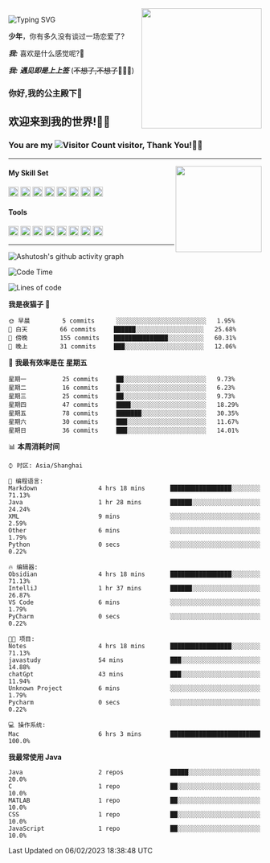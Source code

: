 <!-- **wql521/wql521** is a ✨ _special_ ✨ repository because its `README.md` (this file) appears on your GitHub profile. -->
<img align="right" width=239 src="https://i.imgtg.com/2023/02/06/0sQpM.jpg">

![Typing SVG](https://readme-typing-svg.demolab.com?font=Fira+Code&weight=700&size=31&pause=1000&width=500&height=55&lines=Hi+there%2C+I%E2%80%98m+%E5%B0%98%E4%B8%96%E7%83%9F%E9%9B%A8%E5%AE%A2+!+%F0%9F%AB%B6%F0%9F%8F%BB;%E4%BD%A0%E5%A5%BD%2C+%E6%88%91%E6%98%AF+%E5%B0%98%E4%B8%96%E7%83%9F%E9%9B%A8%E5%AE%A2+!+%F0%9F%AB%B6%F0%9F%8F%BB)

  **少年**，你有多久没有谈过一场恋爱了?
    
  ***我:*** 喜欢是什么感觉呢?🤔
 
  ***我:*** ***遇见即是上上签*** (~~不想了,不想了~~🤦🏻‍♂️)
  ### 你好,我的公主殿下👑
## **欢迎来到我的世界!🥳🥳**

### You are my ![Visitor Count](https://profile-counter.glitch.me/wql521/count.svg) visitor, Thank You!🎉🎉
---


<!-- github-stats:start -->
<img align="right" height="171" src="https://github-readme-stats.vercel.app/api?username=wql521&show_icons=true&count_private=true&locale=cn"/>
<!-- github-stats:end -->


#### My Skill Set
<!-- languages:start -->
<!-- prettier-ignore-start -->
<!-- markdownlint-disable -->
<code><img height="20" src="http://simpleicons.p2hp.com/icons/java.svg" alt="java" /></code>
<code><img height="20" src="https://cdn.simpleicons.org/swift" alt="swift" /></code>
<code><img height="20" src="https://cdn.simpleicons.org/cplusplus" alt="cplusplus" /></code>
<code><img height="20" src="https://cdn.simpleicons.org/python" alt="python" /></code>
<code><img height="20" src="https://cdn.simpleicons.org/mysql" alt="mysql" /></code>
<code><img height="20" src="https://cdn.simpleicons.org/javascript" alt="javascript" /></code>
<code><img height="20" src="https://cdn.simpleicons.org/css3" alt="css3" /></code>
<code><img height="20" src="https://cdn.simpleicons.org/html5" alt="html5" /></code>
<!-- markdownlint-restore -->
<!-- prettier-ignore-end -->

<!-- languages:end -->

#### Tools

<!-- tools:start -->
<!-- prettier-ignore-start -->
<!-- markdownlint-disable -->
<code><img height="20" src="https://cdn.simpleicons.org/intellijidea" alt="intellijidea" /></code>
<code><img height="20" src="https://cdn.simpleicons.org/xcode" alt="xcode" /></code>
<code><img height="20" src="https://cdn.simpleicons.org/pycharm" alt="pycharm" /></code>
<code><img height="20" src="https://cdn.simpleicons.org/latex" alt="latex" /></code>
<code><img height="20" src="https://cdn.simpleicons.org/androidstudio" alt="androidstudio" /></code>
<code><img height="20" src="https://cdn.simpleicons.org/vuedotjs" alt="vuedotjs" /></code>
<code><img height="20" src="https://cdn.simpleicons.org/macos" alt="macos" /></code>
<code><img height="20" src="https://cdn.simpleicons.org/git" alt="git" /></code>
<!-- markdownlint-restore -->
<!-- prettier-ignore-end -->

<!-- tools:end -->

___

![Ashutosh's github activity graph](https://github-readme-activity-graph.cyclic.app/graph?username=wql521&theme=github-light)


<!--START_SECTION:waka-->
![Code Time](http://img.shields.io/badge/Code%20Time-8%20hrs%2053%20mins-blue)

![Lines of code](https://img.shields.io/badge/%E4%BB%8E%E3%80%8CHello%20World%E3%80%8D%E8%B5%B7%E6%88%91%E5%B7%B2%E7%BB%8F%E5%86%99%E4%BA%86-67%20Thousand%20%E8%A1%8C%E4%BB%A3%E7%A0%81-blue)

**我是夜猫子 🦉** 

```text
🌞 早晨         5 commits      ░░░░░░░░░░░░░░░░░░░░░░░░░   1.95% 
🌆 白天         66 commits     ██████░░░░░░░░░░░░░░░░░░░   25.68% 
🌃 傍晚         155 commits    ███████████████░░░░░░░░░░   60.31% 
🌙 晚上         31 commits     ███░░░░░░░░░░░░░░░░░░░░░░   12.06%

```
📅 **我最有效率是在 星期五** 

```text
星期一          25 commits     ██░░░░░░░░░░░░░░░░░░░░░░░   9.73% 
星期二          16 commits     █░░░░░░░░░░░░░░░░░░░░░░░░   6.23% 
星期三          25 commits     ██░░░░░░░░░░░░░░░░░░░░░░░   9.73% 
星期四          47 commits     ████░░░░░░░░░░░░░░░░░░░░░   18.29% 
星期五          78 commits     ███████░░░░░░░░░░░░░░░░░░   30.35% 
星期六          30 commits     ███░░░░░░░░░░░░░░░░░░░░░░   11.67% 
星期日          36 commits     ███░░░░░░░░░░░░░░░░░░░░░░   14.01%

```


📊 **本周消耗时间** 

```text
⌚︎ 时区: Asia/Shanghai

💬 编程语言: 
Markdown                 4 hrs 18 mins       █████████████████░░░░░░░░   71.13% 
Java                     1 hr 28 mins        ██████░░░░░░░░░░░░░░░░░░░   24.24% 
XML                      9 mins              ░░░░░░░░░░░░░░░░░░░░░░░░░   2.59% 
Other                    6 mins              ░░░░░░░░░░░░░░░░░░░░░░░░░   1.79% 
Python                   0 secs              ░░░░░░░░░░░░░░░░░░░░░░░░░   0.22%

🔥 编辑器: 
Obsidian                 4 hrs 18 mins       █████████████████░░░░░░░░   71.13% 
IntelliJ                 1 hr 37 mins        ██████░░░░░░░░░░░░░░░░░░░   26.87% 
VS Code                  6 mins              ░░░░░░░░░░░░░░░░░░░░░░░░░   1.79% 
PyCharm                  0 secs              ░░░░░░░░░░░░░░░░░░░░░░░░░   0.22%

🐱‍💻 项目: 
Notes                    4 hrs 18 mins       █████████████████░░░░░░░░   71.13% 
javastudy                54 mins             ███░░░░░░░░░░░░░░░░░░░░░░   14.88% 
chatGpt                  43 mins             ███░░░░░░░░░░░░░░░░░░░░░░   11.94% 
Unknown Project          6 mins              ░░░░░░░░░░░░░░░░░░░░░░░░░   1.79% 
Pycharm                  0 secs              ░░░░░░░░░░░░░░░░░░░░░░░░░   0.22%

💻 操作系统: 
Mac                      6 hrs 3 mins        █████████████████████████   100.0%

```

**我最常使用 Java** 

```text
Java                     2 repos             █████░░░░░░░░░░░░░░░░░░░░   20.0% 
C                        1 repo              ██░░░░░░░░░░░░░░░░░░░░░░░   10.0% 
MATLAB                   1 repo              ██░░░░░░░░░░░░░░░░░░░░░░░   10.0% 
CSS                      1 repo              ██░░░░░░░░░░░░░░░░░░░░░░░   10.0% 
JavaScript               1 repo              ██░░░░░░░░░░░░░░░░░░░░░░░   10.0%

```



 Last Updated on 06/02/2023 18:38:48 UTC
<!--END_SECTION:waka-->



